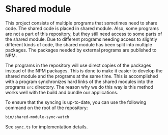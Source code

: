 # Shared module

This project consists of multiple programs that sometimes need to share code. The shared code is placed in shared module. Also, some programs are not a part of this repository, but they still need access to some parts of the shared module. Due to different programs needing access to slightly different kinds of code, the shared module has been split into multiple packages. The packages needed by external programs are published to NPM.

The programs in the repository will use direct copies of the packages instead of the NPM packages. This is done to make it easier to develop the shared module and the programs at the same time. This is accomplished with a program synchronizes hard links of the shared modules into the programs `src` directory. The reason why we do this way is this method works well with the build and bundle our applications.

To ensure that the syncing is up-to-date, you can use the following command on the root of the repository:

```bash
bin/shared-module-sync-watch
```

See `sync.ts` for implementation details.
